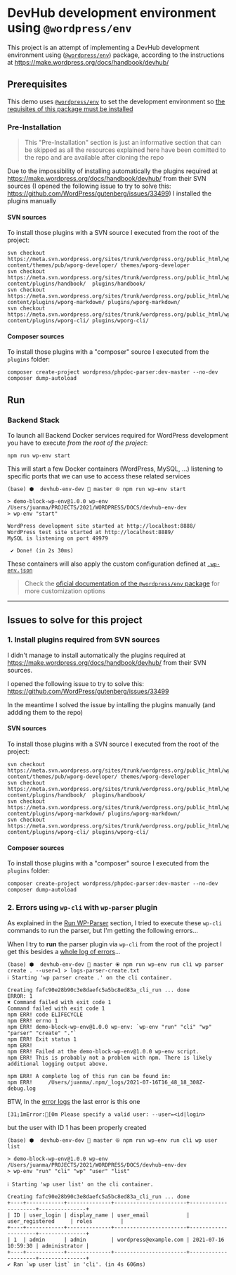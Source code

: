 # DevHub development environment using `@wordpress/env`

This project is an attempt of implementing a DevHub development environment using ([`@wordpress/env`](https://developer.wordpress.org/block-editor/reference-guides/packages/packages-env/)) package, according to the instructions at https://make.wordpress.org/docs/handbook/devhub/

## Prerequisites

This demo uses [`@wordpress/env`](https://developer.wordpress.org/block-editor/reference-guides/packages/packages-env/) to set the development environment so [the requisites of this package must be installed](https://developer.wordpress.org/block-editor/reference-guides/packages/packages-env/#prerequisites)

### Pre-Installation

> This "Pre-Installation" section is just an informative section that can be skipped as all the resources explained here have been comitted to the repo and are available after cloning the repo

Due to the impossibility of installing automatically the plugins required at https://make.wordpress.org/docs/handbook/devhub/ from their SVN sources (I opened the following issue to try to solve this:
https://github.com/WordPress/gutenberg/issues/33499) I installed the plugins manually 

#### SVN sources 

To install those plugins with a SVN source I executed from the root of the project:

```
svn checkout https://meta.svn.wordpress.org/sites/trunk/wordpress.org/public_html/wp-content/themes/pub/wporg-developer/ themes/wporg-developer
svn checkout https://meta.svn.wordpress.org/sites/trunk/wordpress.org/public_html/wp-content/plugins/handbook/  plugins/handbook/
svn checkout https://meta.svn.wordpress.org/sites/trunk/wordpress.org/public_html/wp-content/plugins/wporg-markdown/ plugins/wporg-markdown/
svn checkout https://meta.svn.wordpress.org/sites/trunk/wordpress.org/public_html/wp-content/plugins/wporg-cli/ plugins/wporg-cli/
```

#### Composer sources

To install those plugins with a "composer" source I executed from the `plugins` folder:

```
composer create-project wordpress/phpdoc-parser:dev-master --no-dev
composer dump-autoload
```


## Run

### Backend Stack

To launch all Backend Docker services required for WordPress development you have to execute _from the root of the project_:

```
npm run wp-env start
```

This will start a few Docker containers (WordPress, MySQL, ...) listening to specific ports that we can use to access these related services

```
(base) ⬢  devhub-env-dev  master ⦾ npm run wp-env start

> demo-block-wp-env@1.0.0 wp-env /Users/juanma/PROJECTS/2021/WORDPRESS/DOCS/devhub-env-dev
> wp-env "start"

WordPress development site started at http://localhost:8888/
WordPress test site started at http://localhost:8889/
MySQL is listening on port 49979

 ✔ Done! (in 2s 30ms)
```

These containers will also apply the custom configuration defined at [`.wp-env.json`](https://developer.wordpress.org/block-editor/reference-guides/packages/packages-env/#wp-env-json)

> Check the [oficial documentation of the `@wordpress/env` package](https://developer.wordpress.org/block-editor/reference-guides/packages/packages-env/) for more customization options

---

## Issues to solve for this project

### 1. Install plugins required from SVN sources

I didn't manage to install automatically the plugins required at https://make.wordpress.org/docs/handbook/devhub/ from their SVN sources.

I opened the following issue to try to solve this:
https://github.com/WordPress/gutenberg/issues/33499

In the meantime I solved the issue by intalling the plugins manually  (and addding them to the repo)

#### SVN sources 

To install those plugins with a SVN source I executed from the root of the project:

```
svn checkout https://meta.svn.wordpress.org/sites/trunk/wordpress.org/public_html/wp-content/themes/pub/wporg-developer/ themes/wporg-developer
svn checkout https://meta.svn.wordpress.org/sites/trunk/wordpress.org/public_html/wp-content/plugins/handbook/  plugins/handbook/
svn checkout https://meta.svn.wordpress.org/sites/trunk/wordpress.org/public_html/wp-content/plugins/wporg-markdown/ plugins/wporg-markdown/
svn checkout https://meta.svn.wordpress.org/sites/trunk/wordpress.org/public_html/wp-content/plugins/wporg-cli/ plugins/wporg-cli/
```

#### Composer sources

To install those plugins with a "composer" source I executed from the `plugins` folder:

```
composer create-project wordpress/phpdoc-parser:dev-master --no-dev
composer dump-autoload
```

### 2. Errors using `wp-cli` with `wp-parser` plugin

As explained in the [Run WP-Parser](https://make.wordpress.org/docs/handbook/devhub/#6-run-wp-parser) section, I tried to execute these `wp-cli` commands to run the parser, but I'm getting the following errors...



When I try to **run** the parser plugin via `wp-cli` from the root of the project I get this besides a [whole log of errors](logs-parser-create.txt)...

```
(base) ⬢  devhub-env-dev  master ⦿ npm run wp-env run cli wp parser create . --user=1 > logs-parser-create.txt
ℹ Starting 'wp parser create .' on the cli container.

Creating fafc90e28b90c3e8daefc5a5bc8ed83a_cli_run ... done
ERROR: 1
✖ Command failed with exit code 1
Command failed with exit code 1
npm ERR! code ELIFECYCLE
npm ERR! errno 1
npm ERR! demo-block-wp-env@1.0.0 wp-env: `wp-env "run" "cli" "wp" "parser" "create" "."`
npm ERR! Exit status 1
npm ERR!
npm ERR! Failed at the demo-block-wp-env@1.0.0 wp-env script.
npm ERR! This is probably not a problem with npm. There is likely additional logging output above.

npm ERR! A complete log of this run can be found in:
npm ERR!     /Users/juanma/.npm/_logs/2021-07-16T16_48_18_308Z-debug.log
```

BTW, In the [error logs](logs-parser-create.txt) the last error is this one 

```
[31;1mError:[0m Please specify a valid user: --user=<id|login>
```

but the user with ID 1 has been properly created

```
(base) ⬢  devhub-env-dev  master ⦾ npm run wp-env run cli wp user list

> demo-block-wp-env@1.0.0 wp-env /Users/juanma/PROJECTS/2021/WORDPRESS/DOCS/devhub-env-dev
> wp-env "run" "cli" "wp" "user" "list"

ℹ Starting 'wp user list' on the cli container.

Creating fafc90e28b90c3e8daefc5a5bc8ed83a_cli_run ... done
+----+------------+--------------+-----------------------+---------------------+---------------+
| ID | user_login | display_name | user_email            | user_registered     | roles         |
+----+------------+--------------+-----------------------+---------------------+---------------+
| 1  | admin      | admin        | wordpress@example.com | 2021-07-16 10:59:30 | administrator |
+----+------------+--------------+-----------------------+---------------------+---------------+
✔ Ran `wp user list` in 'cli'. (in 4s 606ms)
```
